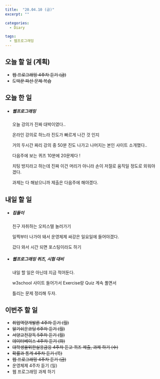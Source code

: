 ```yaml
---
title:  "20.04.10 (금)"
excerpt: ""

categories:
  - Diary

tags:
  - 웹프로그래밍
---
```


## 오늘 할 일 (계획)

- ~~웹 프로그래밍 4주차 듣기 (금)~~
- ~~도박꾼 파산 문제 복습~~



## 오늘 한 일

- ##### 웹프로그래밍

  오늘 강의가 진짜 대박이였다..

  온라인 강의로 하느라 진도가 빠르게 나간 것 인지

  거의 두시간 짜리 강의 중 50분 진도 나가고 나머지는 본인 사이트 소개했다..

  다음주에 보는 퀴즈 10분에 20문제다 !

  치팅 방지라고 하는데 진짜 이건 머리가 아니라 손이 저절로 움직일 정도로 외워야 겠다.

  과제는 다 해놨으니까 제출은 다음주에 해야겠다.



## 내일 할 일

- ##### 집들이

  친구 자취하는 오피스텔 놀러가기

  일찍부터 나가야 돼서 운영체제 싸강은 일요일에 들어야겠다.

  갔다 와서 시간 되면 포스팅이라도 하기
  
- ##### 웹프로그래밍 퀴즈, 시험 대비

  내일 할 일은 아닌데 지금 적어둔다.

  w3school 사이트 들어가서 Exercise랑 Quiz 계속 풀면서

  틀리는 문제 정리해 두자.


## 이번주 할 일

- ~~취업역량개발론 4주차 듣기 (월)~~
- ~~알기쉬운코딩 6주차 듣기 (월)~~
- ~~서양고전강독 5주차 듣기 (월)~~
- ~~데이터베이스 4주차 듣기 (화)~~
- ~~대학생을위한실용금융 4주차 듣고 퀴즈 제출, 과제 하기 (수)~~
- ~~확률과 통계 4주차 듣기 (목)~~
- ~~웹 프로그래밍 4주차 듣기 (금)~~
- 운영체제 4주차 듣기 (일)
- 웹 프로그래밍 과제 하기